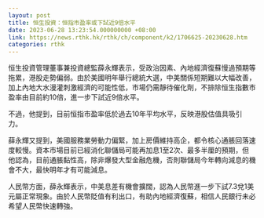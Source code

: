 ```yaml
---
layout: post
title: 恒生投資：恒指市盈率或下試近9倍水平
date: 2023-06-28 13:23:54.000000000 +08:00
link: https://news.rthk.hk/rthk/ch/component/k2/1706625-20230628.htm
categories: rthk
---
```


恒生投資管理董事兼投資總監薛永輝表示，受政治因素、內地經濟復蘇慢過預期等拖累，港股走勢偏弱。由於美國明年舉行總統大選，中美關係短期難以大幅改善，加上內地大水漫灌刺激經濟的可能性低，市場仍需靜待催化劑，不排除恒生指數市盈率由目前約10倍，進一步下試近9倍水平。

不過，他提到，目前恒指市盈率低於過去10年平均水平，反映港股估值具吸引力。

薛永輝又提到，美國服務業勞動力偏緊，加上房價維持高企，都令核心通脹回落速度較慢。資本市場目前已經消化聯儲局可能再加息1至2次、最多半厘的預期，但他認為，目前通脹黏性高，除非爆發大型金融危機，否則聯儲局今年轉向減息的機會不大，最快明年才有可能減息。

人民幣方面，薛永輝表示，中美息差有機會擴闊，認為人民幣進一步下試7.3兌1美元屬正常現象。由於人民幣貶值有利出口，有助內地經濟復蘇，相信人民銀行未必希望人民幣快速轉強。
